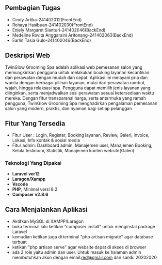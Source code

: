 ## Pembagian Tugas
<ul>
<li>Cindy Artika-241402012(FrontEnd)</li>
<li>Rohaya Hasibuan-241402030(FrontEnd)</li>
<li>Enjely Margaret Sianturi-241402046(BackEnd)</li>
<li>Medeline Rovita Anggaraini Aritonang-241402063(BackEnd)</li>
<li>Earlin Tasia Gulo-241402046(BackEnd)</li>
</ul>


## Deskripsi Web

TwinGlow Grooming Spa adalah aplikasi web pemesanan salon yang memungkinkan pengguna untuk melakukan booking layanan kecantikan dan perawatan dengan mudah dan cepat. Aplikasi ini melayani pria dan wanita dengan berbagai pilihan layanan, mulai dari perawatan rambut, wajah, hingga relaksasi spa.
Pengguna dapat memilih jenis layanan yang diinginkan, serta menjadwalkan sesi perawatan sesuai ketersediaan waktu mereka. Dengan fitur transparansi harga, serta antarmuka yang ramah pengguna, TwinGlow Grooming Spa menghadirkan pengalaman pemesanan salon yang modern, praktis, dan nyaman bagi setiap pelanggan

## Fitur Yang Tersedia

<ul>
<li>Fitur User : Login, Register, Booking layanan, Review, Galeri, Invoice, Lokasi, Info kontak & sosial media</li>
<li>Fitur admin: Dashboard admin, Manajemen user, Manajemen Booking, Kelola testimoni, Statistik, Manajemen konten website(Galeri)</li>
</ul>

### Teknologi Yang Dipakai

- **Laravel ver12**
- **Laragon/Xampp**
- **Vscode**
- **PHP**, Minimal versi 8.2 
- **Composer v2.8.6**


## Cara Menjalankan Aplikasi
- Aktifkan MySQL di XAMPP/Laragon
- buka terminal lalu ketikan "composer install" untuk menginstal package Laravel
- kemudian ketikan juga di terminal "php artisan migrate" agar database terbuat
- ketikan "php artisan serve" agar website dapat di akses di browser
- ada 2 role yaitu admin dan user. Untuk masuk ke halaman admin membutuhkan akun dengan email:red@gmail.com dan sandi: 20202020